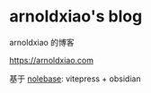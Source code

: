 # arnoldxiao's blog
arnoldxiao 的博客

https://arnoldxiao.com

基于 [nolebase](https://github.com/nolebase/nolebase/): vitepress + obsidian

